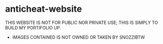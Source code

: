 # anticheat-website

THIS WEBSITE IS NOT FOR PUBLIC NOR PRIVATE USE; THIS IS SIMPLY TO BUILD MY PORTIFOLIO UP. 
- IMAGES CONTAINED IS NOT OWNED OR TAKEN BY SNOZZIBTW
